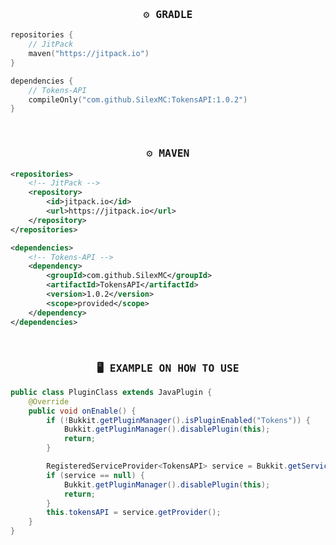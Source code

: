 <h3 align="center"> <samp>⚙️ GRADLE</samp> </h3>

```kotlin
repositories {
    // JitPack
    maven("https://jitpack.io")
}

dependencies {
    // Tokens-API 
    compileOnly("com.github.SilexMC:TokensAPI:1.0.2")
}
```

<br />

<h3 align="center"> <samp>⚙️ MAVEN</samp> </h3>

```xml
<repositories>
    <!-- JitPack -->
    <repository>
        <id>jitpack.io</id>
        <url>https://jitpack.io</url>
    </repository>
</repositories>

<dependencies>
    <!-- Tokens-API -->
    <dependency>
        <groupId>com.github.SilexMC</groupId>
        <artifactId>TokensAPI</artifactId>
        <version>1.0.2</version>
        <scope>provided</scope>
    </dependency>
</dependencies>
```

<br />

<h3 align="center"> <samp>🖥 EXAMPLE ON HOW TO USE</samp> </h3>

```java
public class PluginClass extends JavaPlugin {
    @Override
    public void onEnable() {
        if (!Bukkit.getPluginManager().isPluginEnabled("Tokens")) {
            Bukkit.getPluginManager().disablePlugin(this);
            return;
        }

        RegisteredServiceProvider<TokensAPI> service = Bukkit.getServicesManager().getRegistration(TokensAPI.class);
        if (service == null) {
            Bukkit.getPluginManager().disablePlugin(this);
            return;
        }
        this.tokensAPI = service.getProvider();
    }
}
```